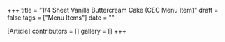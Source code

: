 +++
title = "1/4 Sheet Vanilla Buttercream Cake (CEC Menu Item)"
draft = false
tags = ["Menu Items"]
date = ""

[Article]
contributors = []
gallery = []
+++